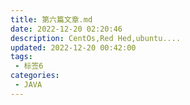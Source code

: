 ```yaml
---
title: 第六篇文章.md
date: 2022-12-20 02:20:46
description: CentOs,Red Hed,ubuntu....
updated: 2022-12-20 00:42:00
tags:
 - 标签6
categories:
 - JAVA
---
```

